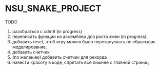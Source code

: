 # NSU_SNAKE_PROJECT
TODO
1. разобраться с cdm8 (in progress)
2. переписать функции на ассемблер для роста змеи (in progress)
3. добавить reset, чтоб игру можно было перезапускать не сбрасывая моделирование.
4. добавить счетчик 
5. (по желанию) добавить счетчик для рекорда
6. навести красоту в коде, спрятать все лишнее с главной страниц
